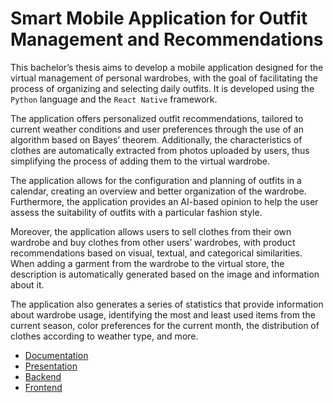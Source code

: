 # Smart Mobile Application for Outfit Management and Recommendations

This bachelor’s thesis aims to develop a mobile application designed for the virtual management
of personal wardrobes, with the goal of facilitating the process of organizing and
selecting daily outfits. It is developed using the `Python` language and the `React Native`
framework.

The application offers personalized outfit recommendations, tailored to current weather
conditions and user preferences through the use of an algorithm based on Bayes’ theorem.
Additionally, the characteristics of clothes are automatically extracted from photos uploaded
by users, thus simplifying the process of adding them to the virtual wardrobe. 

The application allows for the configuration and planning of outfits in a calendar, creating an
overview and better organization of the wardrobe. Furthermore, the application provides
an AI-based opinion to help the user assess the suitability of outfits with a particular
fashion style.

Moreover, the application allows users to sell clothes from their own wardrobe and
buy clothes from other users’ wardrobes, with product recommendations based on visual,
textual, and categorical similarities. When adding a garment from the wardrobe
to the virtual store, the description is automatically generated based on the image and
information about it.

The application also generates a series of statistics that provide information about
wardrobe usage, identifying the most and least used items from the current season, color
preferences for the current month, the distribution of clothes according to weather type,
and more.


- [Documentation](https://github.com/anamariapanait10/BSc-Thesis/blob/main/Aplicație_mobilă_inteligentă_pentru_gestionarea_și_recomandarea_ținutelor.pdf)
- [Presentation](https://github.com/anamariapanait10/BSc-Thesis/blob/main/PrezentareLicenta.pdf)
- [Backend](https://github.com/anamariapanait10/outfitRecommendationAppBackend)
- [Frontend](https://github.com/anamariapanait10/outfitRecommendationAppFrontEnd)
